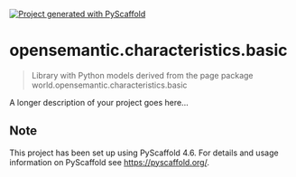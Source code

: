 <!-- These are examples of badges you might want to add to your README:
     please update the URLs accordingly

[![Built Status](https://api.cirrus-ci.com/github/<USER>/opensemantic.characteristics.basic.svg?branch=main)](https://cirrus-ci.com/github/<USER>/opensemantic.characteristics.basic)
[![ReadTheDocs](https://readthedocs.org/projects/opensemantic.characteristics.basic/badge/?version=latest)](https://opensemantic.characteristics.basic.readthedocs.io/en/stable/)
[![Coveralls](https://img.shields.io/coveralls/github/<USER>/opensemantic.characteristics.basic/main.svg)](https://coveralls.io/r/<USER>/opensemantic.characteristics.basic)
[![PyPI-Server](https://img.shields.io/pypi/v/opensemantic.characteristics.basic.svg)](https://pypi.org/project/opensemantic.characteristics.basic/)
[![Conda-Forge](https://img.shields.io/conda/vn/conda-forge/opensemantic.characteristics.basic.svg)](https://anaconda.org/conda-forge/opensemantic.characteristics.basic)
[![Monthly Downloads](https://pepy.tech/badge/opensemantic.characteristics.basic/month)](https://pepy.tech/project/opensemantic.characteristics.basic)
[![Twitter](https://img.shields.io/twitter/url/http/shields.io.svg?style=social&label=Twitter)](https://twitter.com/opensemantic.characteristics.basic)
-->

[![Project generated with PyScaffold](https://img.shields.io/badge/-PyScaffold-005CA0?logo=pyscaffold)](https://pyscaffold.org/)

# opensemantic.characteristics.basic

> Library with Python models derived from the page package world.opensemantic.characteristics.basic

A longer description of your project goes here...


<!-- pyscaffold-notes -->

## Note

This project has been set up using PyScaffold 4.6. For details and usage
information on PyScaffold see https://pyscaffold.org/.
